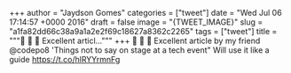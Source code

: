 
+++
author = "Jaydson Gomes"
categories = ["tweet"]
date = "Wed Jul 06 17:14:57 +0000 2016"
draft = false
image = "{TWEET_IMAGE}"
slug = "a1fa82dd66c38a9a1a2e2f69c18627a8362c2265"
tags = ["tweet"]
title = """👏 👏 👏 Excellent articl..."""
+++
👏 👏 👏 Excellent article by my friend @codepo8 'Things not to say on stage at a tech event" Will use it like a guide https://t.co/hlRYYrmnFg
